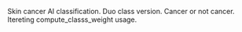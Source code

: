 Skin cancer AI classification. Duo class version. Cancer or not cancer. Itereting compute_classs_weight usage.
